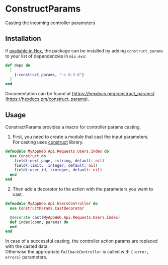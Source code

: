 # ConstructParams

Casting the incoming controller parameters

## Installation

If [available in Hex](https://hex.pm/docs/publish), the package can be installed
by adding `construct_params` to your list of dependencies in `mix.exs`:

```elixir
def deps do
  [
    {:construct_params, "~> 0.3.0"}
  ]
end
```

Documentation can be found at [https://hexdocs.pm/construct_params](https://hexdocs.pm/construct_params).

## Usage

ConstractParams provides a macro for controller params casting.  

1. First, you need to create a module that cast the input parameters.  
For casting uses [construct](https://hexdocs.pm/construct/readme.html) library.

```elixir
defmodule MyAppWeb.Api.Requests.Users.Index do
  use Construct do
    field(:next_page, :string, default: nil)
    field(:limit, :integer, default: nil)
    field(:user_id, :integer, default: nil)
  end
end
```

2. Then add a decorator to the action with the parameters you want to cast.

```elixir
defmodule MyAppWeb.Api.UsersController do
  use ConstructParams.CastDecorator

  @decorate cast(MyAppWeb.Api.Requests.Users.Index)
  def index(conn, params) do
  end
end
```

In case of a successful casting, the controller action params are replaced with the casted data.  
Otherwise the appropriate `FallbackController` is called with `{:error, errors}` parameters.
